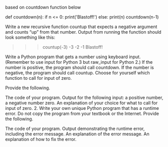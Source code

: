 based on countdown function below

def countdown(n):
     if n <= 0:
          print('Blastoff!')
     else:
          print(n)
          countdown(n-1)

Write a new recursive function countup that expects a negative argument and counts “up” from that number. 
Output from running the function should look something like this:

>>> countup(-3)
-3
-2
-1
Blastoff!

Write a Python program that gets a number using keyboard input. (Remember to use input for Python 3 but raw_input for Python 2.)
If the number is positive, the program should call countdown. If the number is negative, the program should call countup. Choose for yourself which function to call for input of zero.

Provide the following.

The code of your program.
Output for the following input: a positive number, a negative number zero.
An explanation of your choice for what to call for input of zero.
2.	Write your own unique Python program that has a runtime error. Do not copy the program from your textbook or the Internet. Provide the following.

The code of your program.
Output demonstrating the runtime error, including the error message.
An explanation of the error message.
An explanation of how to fix the error.

